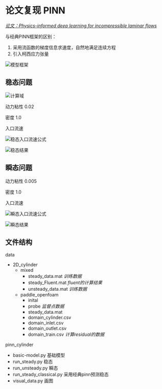 # 论文复现 PINN
[*论文：Physics-informed deep learning for incompressible laminar flows*](https://github.com/Raocp/PINN-laminar-flow)

与经典PINN框架的区别：
1. 采用流函数的梯度信息求速度，自然地满足连续方程
2. 引入柯西应力张量

![模型框架](https://github.com/yunbattle1994/PINN-incompressive-laminar-cylinder/blob/main/image/fig1.jpg)



## 稳态问题
![计算域](.//计算域.PNG)

动力粘性 0.02

密度    1.0

入口流速

![稳态入口流速公式](.//稳态入口流速公式.PNG)


![稳态结果](.//稳态结果.PNG)

## 瞬态问题

动力粘性 0.005

密度    1.0

入口流速

![瞬态入口流速公式](.//瞬态入口流速公式.PNG)



![瞬态结果](.//瞬态结果.PNG)

## 文件结构
data
  - 2D_cylinder
    - mixed
      - steady_data.mat     *训练数据*
      - steady_Fluent.mat   _fluent的计算结果_
      - unsteady_data.mat   _训练数据_
    - paddle_openfoam
      - inital     
      - probe               _监督点数据_
      - steady_data.mat     
      - domain_cylinder.csv   
      - domain_inlet.csv
      - domain_outlet.csv
      - domain_train.csv  _计算residual的数据_


pinn_cylinder
  - basic-model.py         基础模型
  - run_steady.py          稳态
  - run_unsteady.py        瞬态
  - run_steady_classical.py 采用经典pinn预测稳态
  - visual_data.py         画图




